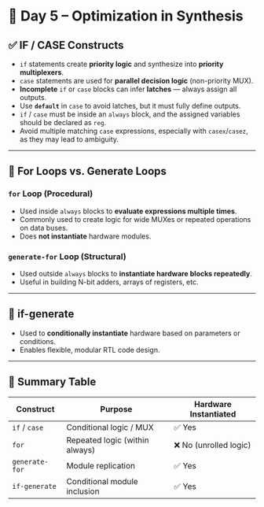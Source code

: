 # 📘 Day 5 – Optimization in Synthesis

## ✅ IF / CASE Constructs

- `if` statements create **priority logic** and synthesize into **priority multiplexers**.
- `case` statements are used for **parallel decision logic** (non-priority MUX).
- **Incomplete** `if` or `case` blocks can infer **latches** — always assign all outputs.
- Use **`default`** in `case` to avoid latches, but it must fully define outputs.
- `if` / `case` must be inside an `always` block, and the assigned variables should be declared as `reg`.
- Avoid multiple matching `case` expressions, especially with `casex`/`casez`, as they may lead to ambiguity.

---

## 🔁 For Loops vs. Generate Loops

### `for` Loop (Procedural)
- Used inside `always` blocks to **evaluate expressions multiple times**.
- Commonly used to create logic for wide MUXes or repeated operations on data buses.
- Does **not instantiate** hardware modules.

### `generate-for` Loop (Structural)
- Used outside `always` blocks to **instantiate hardware blocks repeatedly**.
- Useful in building N-bit adders, arrays of registers, etc.

---

## 🔹 if-generate
- Used to **conditionally instantiate** hardware based on parameters or conditions.
- Enables flexible, modular RTL code design.

---

## 📝 Summary Table

| Construct       | Purpose                        | Hardware Instantiated |
|----------------|----------------------------------|------------------------|
| `if` / `case`  | Conditional logic / MUX         | ✅ Yes                 |
| `for`          | Repeated logic (within always)  | ❌ No (unrolled logic) |
| `generate-for` | Module replication              | ✅ Yes                 |
| `if-generate`  | Conditional module inclusion    | ✅ Yes                 |


